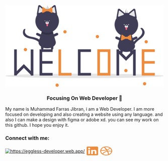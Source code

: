 ![Header](https://github.com/farasjibran/farasjibran/blob/master/header.svg)

<h3 align="center">Focusing On Web Developer 👨</h3>

My name is Muhammad Farras Jibran, i am a Web Developer. I am more focused on developing and also creating a website using any language. and also I can make a design with figma or adobe xd. you can see my work on this github. I hope you enjoy it.

<h3 align="left">Connect with me:</h3>
<p align="left">
<a href="https://eggless-developer.web.app/" target="blank"><img align="center" src="https://eggless-developer.web.app/logo192.png" alt="https://eggless-developer.web.app/" height="30"  /></a>
<a href="https://www.linkedin.com/in/muhammad-farras-jibran-58bab91b6/" target="blank"><img align="center" src="https://github.com/farasjibran/farasjibran/blob/master/linkedin.svg" alt="https://www.linkedin.com/in/muhammad-farras-jibran-58bab91b6/" height="30" width="40" /></a>
<a href="https://dribbble.com/FarasJibran" target="blank"><img align="center" src="https://github.com/farasjibran/farasjibran/blob/master/dribble.svg" alt="https://dribbble.com/FarasJibran" height="30" width="40" /></a>
</p>
